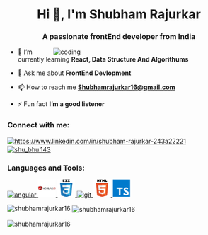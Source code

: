 <h1 align="center">Hi 👋, I'm Shubham Rajurkar</h1>
<h3 align="center">A passionate frontEnd developer from India</h3>

<img align="right" alt="coding" width="400" src="https://user-images.githubusercontent.com/55389276/140866485-8fb1c876-9a8f-4d6a-98dc-08c4981eaf70.gif">

- 🌱 I’m currently learning **React, Data Structure And Algorithums**

- 💬 Ask me about **FrontEnd Devlopment**

- 📫 How to reach me **Shubhamrajurkar16@gmail.com**

- ⚡ Fun fact **I’m a good listener**

<h3 align="left">Connect with me:</h3>
<p align="left">
<a href="https://linkedin.com/in/shubham rajurkar" target="blank"><img align="center" src="https://raw.githubusercontent.com/rahuldkjain/github-profile-readme-generator/master/src/images/icons/Social/linked-in-alt.svg" alt="https://www.linkedin.com/in/shubham-rajurkar-243a22221" height="30" width="40" /></a>
<a href="https://instagram.com/shu_bhu.143" target="blank"><img align="center" src="https://raw.githubusercontent.com/rahuldkjain/github-profile-readme-generator/master/src/images/icons/Social/instagram.svg" alt="shu_bhu.143" height="30" width="40" /></a>
</p>

<h3 align="left">Languages and Tools:</h3>
<p align="left"> <a href="https://angular.io" target="_blank" rel="noreferrer"> <img src="https://angular.io/assets/images/logos/angular/angular.svg" alt="angular" width="40" height="40"/> </a> <a href="https://angular.io" target="_blank" rel="noreferrer"> <img src="https://raw.githubusercontent.com/devicons/devicon/master/icons/angularjs/angularjs-original-wordmark.svg" alt="angularjs" width="40" height="40"/> </a> <a href="https://www.w3schools.com/css/" target="_blank" rel="noreferrer"> <img src="https://raw.githubusercontent.com/devicons/devicon/master/icons/css3/css3-original-wordmark.svg" alt="css3" width="40" height="40"/> </a> <a href="https://git-scm.com/" target="_blank" rel="noreferrer"> <img src="https://www.vectorlogo.zone/logos/git-scm/git-scm-icon.svg" alt="git" width="40" height="40"/> </a> <a href="https://www.w3.org/html/" target="_blank" rel="noreferrer"> <img src="https://raw.githubusercontent.com/devicons/devicon/master/icons/html5/html5-original-wordmark.svg" alt="html5" width="40" height="40"/> </a> <a href="https://www.typescriptlang.org/" target="_blank" rel="noreferrer"> <img src="https://raw.githubusercontent.com/devicons/devicon/master/icons/typescript/typescript-original.svg" alt="typescript" width="40" height="40"/> </a> </p>

<p><img align="left" src="https://github-readme-stats.vercel.app/api/top-langs?username=shubhamrajurkar16&show_icons=true&locale=en&layout=compact" alt="shubhamrajurkar16" /></p>

<p>&nbsp;<img align="center" src="https://github-readme-stats.vercel.app/api?username=shubhamrajurkar16&show_icons=true&locale=en" alt="shubhamrajurkar16" /></p>

<p><img align="center" src="https://github-readme-streak-stats.herokuapp.com/?user=shubhamrajurkar16&" alt="shubhamrajurkar16" /></p>
